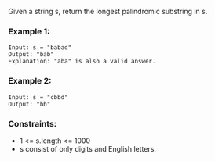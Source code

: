 Given a string s, return the longest palindromic substring in s.

### Example 1:
```
Input: s = "babad"
Output: "bab"
Explanation: "aba" is also a valid answer.
```

### Example 2:
```
Input: s = "cbbd"
Output: "bb"
```

### Constraints:
- 1 <= s.length <= 1000
- s consist of only digits and English letters.
